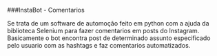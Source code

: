 ###InstaBot - Comentarios

Se trata de um software de automoção feito em python com a ajuda da biblioteca Selenium para fazer comentarios em posts do Instagram.
Basicamente o bot encontra post de determinado assunto especificado pelo usuario com as hashtags e faz comentarios automatizados.